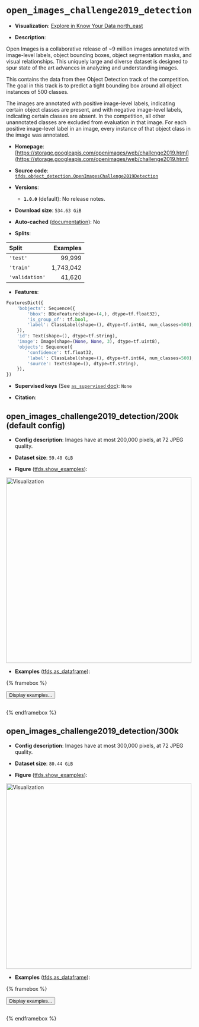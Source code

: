 <div itemscope itemtype="http://schema.org/Dataset">
  <div itemscope itemprop="includedInDataCatalog" itemtype="http://schema.org/DataCatalog">
    <meta itemprop="name" content="TensorFlow Datasets" />
  </div>
  <meta itemprop="name" content="open_images_challenge2019_detection" />
  <meta itemprop="description" content="Open Images is a collaborative release of ~9 million images annotated with&#10;image-level labels, object bounding boxes, object segmentation masks, and&#10;visual relationships. This uniquely large and diverse dataset is designed to&#10;spur state of the art advances in analyzing and understanding images.&#10;&#10;&#10;This contains the data from thee Object Detection track of the competition.&#10;The goal in this track is to predict a tight bounding box around all object&#10;instances of 500 classes.&#10;&#10;The images are annotated with positive image-level labels, indicating certain&#10;object classes are present, and with negative image-level labels, indicating&#10;certain classes are absent. In the competition, all other unannotated classes&#10;are excluded from evaluation in that image. For each positive image-level label&#10;in an image, every instance of that object class in the image was annotated.&#10;&#10;To use this dataset:&#10;&#10;```python&#10;import tensorflow_datasets as tfds&#10;&#10;ds = tfds.load(&#x27;open_images_challenge2019_detection&#x27;, split=&#x27;train&#x27;)&#10;for ex in ds.take(4):&#10;  print(ex)&#10;```&#10;&#10;See [the guide](https://www.tensorflow.org/datasets/overview) for more&#10;informations on [tensorflow_datasets](https://www.tensorflow.org/datasets).&#10;&#10;&lt;img src=&quot;https://storage.googleapis.com/tfds-data/visualization/fig/open_images_challenge2019_detection-200k-1.0.0.png&quot; alt=&quot;Visualization&quot; width=&quot;500px&quot;&gt;&#10;&#10;" />
  <meta itemprop="url" content="https://www.tensorflow.org/datasets/catalog/open_images_challenge2019_detection" />
  <meta itemprop="sameAs" content="https://storage.googleapis.com/openimages/web/challenge2019.html" />
  <meta itemprop="citation" content="" />
</div>

# `open_images_challenge2019_detection`


*   **Visualization**:
    <a class="button button-with-icon" href="https://knowyourdata-tfds.withgoogle.com/#tab=STATS&dataset=open_images_challenge2019_detection">
    Explore in Know Your Data
    <span class="material-icons icon-after" aria-hidden="true"> north_east
    </span> </a>

*   **Description**:

Open Images is a collaborative release of ~9 million images annotated with
image-level labels, object bounding boxes, object segmentation masks, and visual
relationships. This uniquely large and diverse dataset is designed to spur state
of the art advances in analyzing and understanding images.

This contains the data from thee Object Detection track of the competition. The
goal in this track is to predict a tight bounding box around all object
instances of 500 classes.

The images are annotated with positive image-level labels, indicating certain
object classes are present, and with negative image-level labels, indicating
certain classes are absent. In the competition, all other unannotated classes
are excluded from evaluation in that image. For each positive image-level label
in an image, every instance of that object class in the image was annotated.

*   **Homepage**:
    [https://storage.googleapis.com/openimages/web/challenge2019.html](https://storage.googleapis.com/openimages/web/challenge2019.html)

*   **Source code**:
    [`tfds.object_detection.OpenImagesChallenge2019Detection`](https://github.com/tensorflow/datasets/tree/master/tensorflow_datasets/object_detection/open_images_challenge2019.py)

*   **Versions**:

    *   **`1.0.0`** (default): No release notes.

*   **Download size**: `534.63 GiB`

*   **Auto-cached**
    ([documentation](https://www.tensorflow.org/datasets/performances#auto-caching)):
    No

*   **Splits**:

Split          | Examples
:------------- | --------:
`'test'`       | 99,999
`'train'`      | 1,743,042
`'validation'` | 41,620

*   **Features**:

```python
FeaturesDict({
    'bobjects': Sequence({
        'bbox': BBoxFeature(shape=(4,), dtype=tf.float32),
        'is_group_of': tf.bool,
        'label': ClassLabel(shape=(), dtype=tf.int64, num_classes=500),
    }),
    'id': Text(shape=(), dtype=tf.string),
    'image': Image(shape=(None, None, 3), dtype=tf.uint8),
    'objects': Sequence({
        'confidence': tf.float32,
        'label': ClassLabel(shape=(), dtype=tf.int64, num_classes=500),
        'source': Text(shape=(), dtype=tf.string),
    }),
})
```

*   **Supervised keys** (See
    [`as_supervised` doc](https://www.tensorflow.org/datasets/api_docs/python/tfds/load#args)):
    `None`

*   **Citation**:

## open_images_challenge2019_detection/200k (default config)

*   **Config description**: Images have at most 200,000 pixels, at 72 JPEG
    quality.

*   **Dataset size**: `59.40 GiB`

*   **Figure**
    ([tfds.show_examples](https://www.tensorflow.org/datasets/api_docs/python/tfds/visualization/show_examples)):

<img src="https://storage.googleapis.com/tfds-data/visualization/fig/open_images_challenge2019_detection-200k-1.0.0.png" alt="Visualization" width="500px">

*   **Examples**
    ([tfds.as_dataframe](https://www.tensorflow.org/datasets/api_docs/python/tfds/as_dataframe)):

<!-- mdformat off(HTML should not be auto-formatted) -->

{% framebox %}

<button id="displaydataframe">Display examples...</button>
<div id="dataframecontent" style="overflow-x:auto"></div>
<script src="https://www.gstatic.com/external_hosted/jquery2.min.js"></script>
<script>
var url = "https://storage.googleapis.com/tfds-data/visualization/dataframe/open_images_challenge2019_detection-200k-1.0.0.html";
$(document).ready(() => {
  $("#displaydataframe").click((event) => {
    // Disable the button after clicking (dataframe loaded only once).
    $("#displaydataframe").prop("disabled", true);

    // Pre-fetch and display the content
    $.get(url, (data) => {
      $("#dataframecontent").html(data);
    }).fail(() => {
      $("#dataframecontent").html(
        'Error loading examples. If the error persist, please open '
        + 'a new issue.'
      );
    });
  });
});
</script>

{% endframebox %}

<!-- mdformat on -->

## open_images_challenge2019_detection/300k

*   **Config description**: Images have at most 300,000 pixels, at 72 JPEG
    quality.

*   **Dataset size**: `80.44 GiB`

*   **Figure**
    ([tfds.show_examples](https://www.tensorflow.org/datasets/api_docs/python/tfds/visualization/show_examples)):

<img src="https://storage.googleapis.com/tfds-data/visualization/fig/open_images_challenge2019_detection-300k-1.0.0.png" alt="Visualization" width="500px">

*   **Examples**
    ([tfds.as_dataframe](https://www.tensorflow.org/datasets/api_docs/python/tfds/as_dataframe)):

<!-- mdformat off(HTML should not be auto-formatted) -->

{% framebox %}

<button id="displaydataframe">Display examples...</button>
<div id="dataframecontent" style="overflow-x:auto"></div>
<script src="https://www.gstatic.com/external_hosted/jquery2.min.js"></script>
<script>
var url = "https://storage.googleapis.com/tfds-data/visualization/dataframe/open_images_challenge2019_detection-300k-1.0.0.html";
$(document).ready(() => {
  $("#displaydataframe").click((event) => {
    // Disable the button after clicking (dataframe loaded only once).
    $("#displaydataframe").prop("disabled", true);

    // Pre-fetch and display the content
    $.get(url, (data) => {
      $("#dataframecontent").html(data);
    }).fail(() => {
      $("#dataframecontent").html(
        'Error loading examples. If the error persist, please open '
        + 'a new issue.'
      );
    });
  });
});
</script>

{% endframebox %}

<!-- mdformat on -->